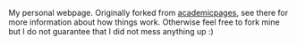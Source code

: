 My personal webpage.
Originally forked from [academicpages](https://github.com/academicpages/academicpages.github.io), see there for more information about how things work. 
Otherwise feel free to fork mine but I do not guarantee that I did not mess anything up :)
